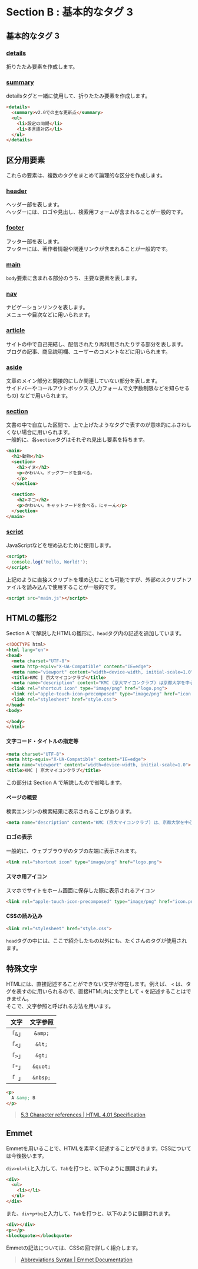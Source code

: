 # Section B : 基本的なタグ 3

## 基本的なタグ 3

### [details](https://developer.mozilla.org/ja/docs/Web/HTML/Element/details)

折りたたみ要素を作成します。

### [summary](https://developer.mozilla.org/ja/docs/Web/HTML/Element/summary)

detailsタグと一緒に使用して、折りたたみ要素を作成します。

```html
<details>
  <summary>v2.0での主な更新点</summary>
  <ul>
    <li>設定の同期</li>
    <li>多言語対応</li>
  </ul>
</details>
```

## 区分用要素

これらの要素は、複数のタグをまとめて論理的な区分を作成します。

### [header](https://developer.mozilla.org/ja/docs/Web/HTML/Element/header)

ヘッダー部を表します。<br>
ヘッダーには、ロゴや見出し、検索用フォームが含まれることが一般的です。

### [footer](https://developer.mozilla.org/ja/docs/Web/HTML/Element/footer)

フッター部を表します。<br>
フッターには、著作者情報や関連リンクが含まれることが一般的です。

### [main](https://developer.mozilla.org/ja/docs/Web/HTML/Element/main)

`body`要素に含まれる部分のうち、主要な要素を表します。

### [nav](https://developer.mozilla.org/ja/docs/Web/HTML/Element/nav)

ナビゲーションリンクを表します。<br>
メニューや目次などに用いられます。

### [article](https://developer.mozilla.org/ja/docs/Web/HTML/Element/article)

サイトの中で自己完結し、配信されたり再利用されたりする部分を表します。<br>
ブログの記事、商品説明欄、ユーザーのコメントなどに用いられます。

### [aside](https://developer.mozilla.org/ja/docs/Web/HTML/Element/aside)

文章のメイン部分と間接的にしか関連していない部分を表します。<br>
サイドバーやコールアウトボックス (入力フォームで文字数制限などを知らせるもの) などで用いられます。

### [section](https://developer.mozilla.org/ja/docs/Web/HTML/Element/section)

文書の中で自立した区間で、上で上げたようなタグで表すのが意味的にふさわしくない場合に用いられます。<br>
一般的に、各`section`タグはそれぞれ見出し要素を持ちます。


```html
<main>
  <h1>動物</h1>
  <section>
    <h2>イヌ</h2>
    <p>かわいい。ドッグフードを食べる。
    </p>
  </section>

  <section>
    <h2>ネコ</h2>
    <p>かわいい。キャットフードを食べる。にゃーん</p>
  </section>
</main>
```

### [script](https://developer.mozilla.org/ja/docs/Web/HTML/Element/script)

JavaScriptなどを埋め込むために使用します。

```html
<script>
  console.log('Hello, World!');
</script>
```

上記のように直接スクリプトを埋め込むことも可能ですが、外部のスクリプトファイルを読み込んで使用することが一般的です。

```html
<script src="main.js"></script>
```

## HTMLの雛形2

Section A で解説したHTMLの雛形に、`head`タグ内の記述を追加しています。

```html
<!DOCTYPE html>
<html lang="en">
<head>
  <meta charset="UTF-8">
  <meta http-equiv="X-UA-Compatible" content="IE=edge">
  <meta name="viewport" content="width=device-width, initial-scale=1.0">
  <title>KMC | 京大マイコンクラブ</title>
  <meta name="description" content="KMC (京大マイコンクラブ) は京都大学を中心に活動している京都大学全学公認のコンピュータサークルです。">
  <link rel="shortcut icon" type="image/png" href="logo.png">
  <link rel="apple-touch-icon-precomposed" type="image/png" href="icon.png">
  <link rel="stylesheet" href="style.css">
</head>
<body>
  
</body>
</html>
```

#### 文字コード・タイトルの指定等

```html
<meta charset="UTF-8">
<meta http-equiv="X-UA-Compatible" content="IE=edge">
<meta name="viewport" content="width=device-width, initial-scale=1.0">
<title>KMC | 京大マイコンクラブ</title>
```

この部分は Section A で解説したので省略します。

#### ページの概要

検索エンジンの検索結果に表示されることがあります。

```html
<meta name="description" content="KMC (京大マイコンクラブ) は、京都大学を中心に活動している京都大学全学公認のコンピュータサークルです。">
```

#### ロゴの表示

一般的に、ウェブブラウザのタブの左端に表示されます。

```html
<link rel="shortcut icon" type="image/png" href="logo.png">
```

#### スマホ用アイコン

スマホでサイトをホーム画面に保存した際に表示されるアイコン

```html
<link rel="apple-touch-icon-precomposed" type="image/png" href="icon.png">
```

#### CSSの読み込み

```html
<link rel="stylesheet" href="style.css">
```


`head`タグの中には、ここで紹介したもの以外にも、たくさんのタグが使用されます。

## 特殊文字

HTMLには、直接記述することができない文字が存在します。例えば、 `<` は、タグを表すのに用いられるので、直接HTML内に文字として `<` を記述することはできません。<br>
そこで、文字参照と呼ばれる方法を用います。

|  文字   | 文字参照  |
|:------:|:--------:|
| 「`&`」 | `&amp;`  |
| 「`<`」 | `&lt;`   |
| 「`>`」 | `&gt;`   |
| 「`"`」 | `&quot;` |
| 「` `」 | `&nbsp;` |

```html
<p>
  A &amp; B
</p>
```

> [5.3 Character references | HTML 4.01 Specification](https://www.w3.org/TR/html4/charset.html#entities)

## Emmet

Emmetを用いることで、HTMLを素早く記述することができます。CSSについては今後扱います。<br>

`div>ul>li`と入力して、`Tab`を打つと、以下のように展開されます。

```html
<div>
  <ul>
    <li></li>
  </ul>
</div>
```

また、`div+p+bq`と入力して、`Tab`を打つと、以下のように展開されます。

```html
<div></div>
<p></p>
<blockquote></blockquote>
```

Emmetの記法については、CSSの回で詳しく紹介します。

> [Abbreviations Syntax | Emmet Documentation](https://docs.emmet.io/abbreviations/syntax/#abbreviations-syntax)
